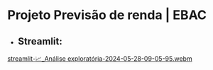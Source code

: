 # Projeto Previsão de renda | EBAC

- ## Streamlit:

[streamlit-📈_Análise exploratória-2024-05-28-09-05-95.webm](https://github.com/dannydays/previsao-renda/assets/80895701/fb3ba7d9-2158-407c-95f0-0ef1fba3aa88)
